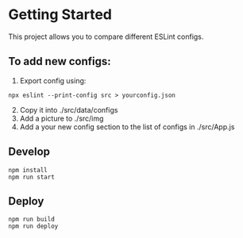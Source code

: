 <!-- START doctoc generated TOC please keep comment here to allow auto update -->
<!-- DON'T EDIT THIS SECTION, INSTEAD RE-RUN doctoc TO UPDATE -->

<!-- END doctoc generated TOC please keep comment here to allow auto update -->

# Getting Started

This project allows you to compare different ESLint configs.

## To add new configs:

1. Export config using:

```
npx eslint --print-config src > yourconfig.json
```

2. Copy it into ./src/data/configs
3. Add a picture to ./src/img
4. Add a your new config section to the list of configs in ./src/App.js

## Develop

```
npm install
npm run start
```

## Deploy

```
npm run build
npm run deploy
```

